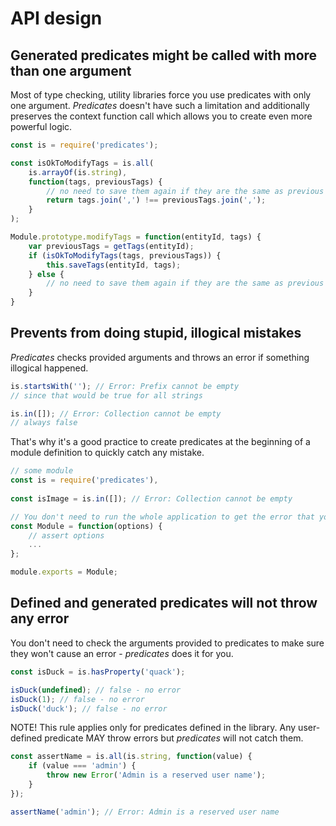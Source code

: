 # API design

## Generated predicates might be called with more than one argument

Most of type checking, utility libraries force you use predicates with only one argument. 
_Predicates_ doesn't have such a limitation and additionally preserves the context function call which allows you to create even more powerful logic.


```js
const is = require('predicates');

const isOkToModifyTags = is.all(
    is.arrayOf(is.string), 
    function(tags, previousTags) {
        // no need to save them again if they are the same as previous ones
        return tags.join(',') !== previousTags.join(',');
    }
);

Module.prototype.modifyTags = function(entityId, tags) {
    var previousTags = getTags(entityId);
    if (isOkToModifyTags(tags, previousTags)) {
        this.saveTags(entityId, tags);
    } else {
        // no need to save them again if they are the same as previous ones
    }
}
```

## Prevents from doing stupid, illogical mistakes
_Predicates_ checks provided arguments and throws an error if something illogical happened.

```js
is.startsWith(''); // Error: Prefix cannot be empty
// since that would be true for all strings

is.in([]); // Error: Collection cannot be empty
// always false
```

That's why it's a good practice to create predicates at the beginning of a module definition to quickly catch any mistake.

```js
// some module
const is = require('predicates'),
    
const isImage = is.in([]); // Error: Collection cannot be empty

// You don't need to run the whole application to get the error that your predicate is wrong
const Module = function(options) {
    // assert options
    ...
};

module.exports = Module;
```

## Defined and generated predicates will not throw any error
You don't need to check the arguments provided to predicates to make sure they won't cause an error - _predicates_ does it for you.

```js
const isDuck = is.hasProperty('quack');

isDuck(undefined); // false - no error
isDuck(1); // false - no error
isDuck('duck'); // false - no error
```

NOTE! This rule applies only for predicates defined in the library. Any user-defined predicate MAY throw errors but _predicates_ will not catch them.

```js
const assertName = is.all(is.string, function(value) {
    if (value === 'admin') {
        throw new Error('Admin is a reserved user name');
    }
});

assertName('admin'); // Error: Admin is a reserved user name
```